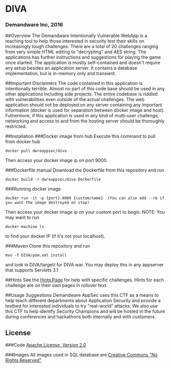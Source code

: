 # DIVA
### Demandware Inc, 2016

##Overview
The Demandware Intentionally Vulnerable WebApp is a teaching tool to help those interested in security test their skills on increasingly tough challenges. There are a total of 20 challenges ranging from very simple HTML editing to "decrypting" and AES string. The applications has further instructions and suggestions for playing the game once started.
The application is mostly self-contained and doesn't require any setup besides an application server. It contains a database implementation, but is in-memory only and transient.

##Important Disclaimers
The code contained in this application is intentionally terrible. Almost no part of this code base should be used in any other applications including side projects. The entire codebase is riddled with vulnerabilities even outside of the actual challenges. 
The web application should not be deployed on any server containing any important information (docker is used for separation between docker image and host). Futhermore, if this application is used in any kind of multi-user challenge, networking and access to and from the hosting server should be thoroughly restricted.

##Installation
###Docker image from hub
Execute this command to pull from docker hub
```
docker pull dwreappsec/diva
```
Then access your docker image ip on port 9000.

###Dockerfile manual
Download the Dockerfile from this repository and run
```
docker build -r dwreappsec/diva Dockerfile
```

###Running docker image
```
docker run -it -p {port}:8080 {custom/name}  (You can also add --rm if you want the image destroyed on stop)
```
Then access your docker image ip on your custom port to begin.
NOTE: You may want to run 
```
docker-machine ls
```
to find your docker IP (if it's not your localhost).

###Maven
Clone this repository and run 
```
mvn -f DIVA/pom.xml install
```
and look in DIVA/target/ for DIVA.war. You may deploy this in any appserver that supports Servlets 3.1

##Hints
See the [Hints Page]() for help with specific challenges. Hints for each challenge are on their own pages in rollover text.

##Usage Suggestions
Demandware AppSec uses this CTF as a means to help teach different departments about Application Security and provide a testbed for interested individuals to try "real-world" attacks. We also use this CTF to help identify Security Champions and will be hosted in the future during conferences and hackathons both internally and with customers.

## License
###Code
[Apache License, Version 2.0](http://www.apache.org/licenses/LICENSE-2.0.txt)

###Images
All images used in SQL database are [Creative Commons "No Rights Reserved"](https://creativecommons.org/about/cc0/)

